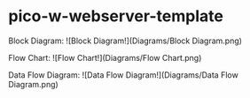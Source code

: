 # pico-w-webserver-template

Block Diagram:
![Block Diagram!](Diagrams/Block Diagram.png)

Flow Chart:
![Flow Chart!](Diagrams/Flow Chart.png)

Data Flow Diagram:
![Data Flow Diagram!](Diagrams/Data Flow Diagram.png)




